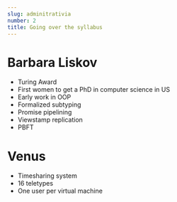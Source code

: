 ```yaml
---
slug: adminitrativia
number: 2
title: Going over the syllabus
---
```


Barbara Liskov
==============

  * Turing Award
  * First women to get a PhD in computer science in US
  * Early work in OOP
  * Formalized subtyping
  * Promise pipelining
  * Viewstamp replication
  * PBFT

Venus
=====

  * Timesharing system
  * 16 teletypes
  * One user per virtual machine

